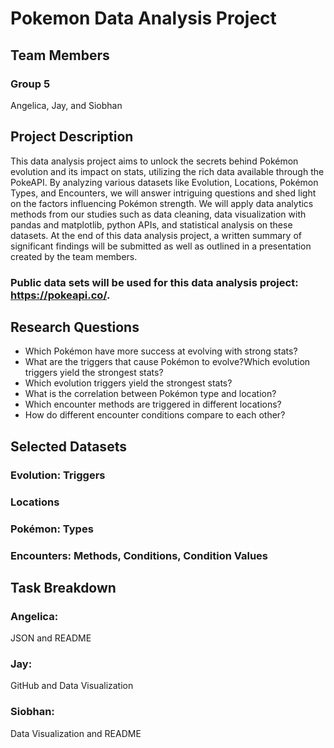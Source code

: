 # Pokemon Data Analysis Project

## Team Members
### Group 5
Angelica, Jay, and Siobhan
 
## Project Description
This data analysis project aims to unlock the secrets behind Pokémon evolution and its impact on stats, utilizing the rich data available through the PokeAPI. By analyzing various datasets like Evolution, Locations, Pokémon Types, and Encounters, we will answer intriguing questions and shed light on the factors influencing Pokémon strength. We will apply data analytics methods from our studies such as data cleaning, data visualization with pandas and matplotlib, python APIs, and statistical analysis on these datasets. At the end of this data analysis project, a written summary of significant findings will be submitted as well as outlined in a presentation created by the team members.

### Public data sets will be used for this data analysis project: https://pokeapi.co/.

## Research Questions
* Which Pokémon have more success at evolving with strong stats?
* What are the triggers that cause Pokémon to evolve?Which evolution triggers yield the strongest stats?
* Which evolution triggers yield the strongest stats? 
* What is the correlation between Pokémon type and location?
* Which encounter methods are triggered in different locations?
* How do different encounter conditions compare to each other?

## Selected Datasets
### Evolution: Triggers
### Locations
### Pokémon: Types
### Encounters: Methods, Conditions, Condition Values

## Task Breakdown
### Angelica:
JSON and README
### Jay:
GitHub and Data Visualization
### Siobhan:
Data Visualization and README
